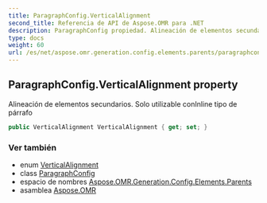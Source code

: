 ```yaml
---
title: ParagraphConfig.VerticalAlignment
second_title: Referencia de API de Aspose.OMR para .NET
description: ParagraphConfig propiedad. Alineación de elementos secundarios. Solo utilizable conInline tipo de párrafo
type: docs
weight: 60
url: /es/net/aspose.omr.generation.config.elements.parents/paragraphconfig/verticalalignment/
---
```

## ParagraphConfig.VerticalAlignment property

Alineación de elementos secundarios. Solo utilizable conInline tipo de párrafo

```csharp
public VerticalAlignment VerticalAlignment { get; set; }
```

### Ver también

* enum [VerticalAlignment](../../../aspose.omr.generation.config.enums/verticalalignment/)
* class [ParagraphConfig](../)
* espacio de nombres [Aspose.OMR.Generation.Config.Elements.Parents](../../paragraphconfig/)
* asamblea [Aspose.OMR](../../../)


